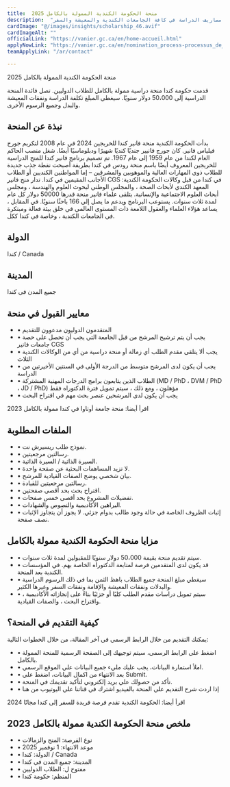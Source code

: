```yaml
---
title:  منحة الحكومة الكندية الممولة بالكامل 2025 
description:  "منحة ممولة بالكامل مقدمة من الحكومة الكندية لتمويل كافة مصاريف الدراسة في كافة الجامعات الكندية والمعيشة والسفر." 
cardImage: "@/images/insights/scholarship_46.avif" 
cardImageAlt: "" 
officialLink: "https://vanier.gc.ca/en/home-accueil.html" 
applyNowLink: "https://vanier.gc.ca/en/nomination_process-processus_de_mise_en_candidature.html" 
teamApplyLink: "/ar/contact"

---
```


منحة الحكومة الكندية الممولة بالكامل 2025

قدمت حكومة كندا منحة دراسية ممولة بالكامل للطلاب الدوليين. تصل فائدة المنحة الدراسية إلى 50،000 دولار سنويًا. سيغطي المبلغ تكلفة الدراسة ونفقات المعيشة والبدل وجميع الرسوم الأخرى.

## نبذة عن المنحة

بدأت الحكومة الكندية منحة فانير كندا للخريجين 2024 في عام 2008 لتكريم جورج فيلياس فانير. كان جورج فانيير جنديًا كنديًا شهيرًا ودبلوماسيًا أيضًا. شغل منصب الحاكم العام لكندا من عام 1959 إلى عام 1967. تم تصميم برنامج فانير كندا للمنح الدراسية للخريجين المعروف أيضًا باسم منحة رودس في كندا بطريقة أصبحت نقطة جذب جديدة للطلاب ذوي المهارات العالية والموهوبين والمشرقين – إما المواطنين الكنديين أو الطلاب الأجانب المقيمين في كندا. تدار منح فانير CGS في كندا من قبل وكالات الحكومة الكندية: المعهد الكندي لأبحاث الصحة ، والمجلس الوطني لبحوث العلوم والهندسة ، ومجلس أبحاث العلوم الاجتماعية والإنسانية. يتلقى علماء فانير منحة قدرها 50000 دولار كل عام لمدة ثلاث سنوات. يستوعب البرنامج ويدعم ما يصل إلى 166 باحثًا سنويًا. في المقابل ، يساعد هؤلاء العلماء والعقول اللامعة ذات المستوى العالمي في خلق بيئة فعالة ومبتكرة في الجامعات الكندية ، وخاصة في كندا ككل.

## الدولة

كندا / Canada

## المدينة

جميع المدن في كندا

## معايير القبول في منحة

- • المتقدمون الدوليون مدعوون للتقديم
- • يجب أن يتم ترشيح المرشح من قبل الجامعة التي يجب أن تحصل على حصة جامعات فانير CGS
- • يجب ألا يتلقى مقدم الطلب أي زمالة أو منحة دراسية من أي من الوكالات الكندية الثلاث
- • يجب أن يكون لدى المرشح متوسط من الدرجة الأولى في السنتين الأخيرتين من الدراسة
- • الطلاب الذين يتابعون برامج الدرجات المهنية المشتركة (MD / PhD ، DVM / PhD ، JD / PhD) مؤهلون ، ومع ذلك ، سيتم تمويل فترة الدكتوراه فقط
- • يجب أن يكون لدى المرشحين عنصر بحث مهم في اقتراح البحث

اقرأ أيضا: منحة جامعة أوتاوا في كندا ممولة بالكامل 2023

## الملفات المطلوبة

- • نموذج طلب ريسيرش نت.
- • رسالتين مرجعيتين.
- • السيرة الذاتية / السيرة الذاتية.
- • لا تزيد المساهمات البحثية عن صفحة واحدة.
- • بيان شخصي يوضح الصفات القيادية للمرشح.
- • رسالتين مرجعيتين للقيادة.
- • اقتراح بحث بحد أقصى صفحتين.
- • تفضيلات المشروع بحد أقصى خمس صفحات.
- • البراهين الأكاديمية والنصوص والشهادات.
- • إثبات الظروف الخاصة في حالة وجود طالب بدوام جزئي. لا يجوز أن يتجاوز الإثبات نصف صفحة.

## مزايا منحة الحكومة الكندية ممولة بالكامل

- • سيتم تقديم منحة بقيمة 50،000 دولار سنويًا للمقبولين لمدة ثلاث سنوات.
- • قد يكون لدى المتقدمين فرصة لمتابعة الدكتوراه الخاصة بهم. في المؤسسات الكندية بعد المنحة.
- • سيغطي مبلغ المنحة جميع الطلاب باهظ الثمن بما في ذلك الرسوم الدراسية والبدلات ونفقات المعيشة والإقامة ونفقات السفر وغيرها الكثير.
- • سيتم تمويل دراسات مقدم الطلب كليًا أو جزئيًا بناءً على إنجازاته الأكاديمية ، واقتراح البحث ، والصفات القيادية.

## كيفية التقديم في المنحة؟

يمكنك التقديم من خلال الرابط الرسمي في آخر المقالة، من خلال الخطوات التالية:

- • اضغط علي الرابط الرسمي، سيتم توجيهك إلي الصفحة الرسمية للمنحة الممولة بالكامل.
- • املأ استمارة البيانات، يجب عليك مليء جميع البيانات علي الموقع الرسمي.
- • بعد الانتهاء من اكمال البيانات، اضغط علي Submit.
- • تأكد من حصولك علي بريد إلكتروني لتأكيد تقديمك في المنحة.
- • إذا اردت شرح التقديم علي المنحة بالفيديو اشترك في قناتنا علي اليوتيوب من هنا

اقرأ أيضا: الحكومة الكندية تقدم فرصة فريدة للسفر إلى كندا مجانًا 2024

## ملخص منحة الحكومة الكندية ممولة بالكامل 2023

- • نوع الفرصة: المنح والزمالات
- • موعد الانتهاء: 1 نوفمبر 2025
- • الدولة: كندا / Canada
- • المدينة: جميع المدن في كندا
- • مفتوح ل: الطلاب الدوليين
- • المنظم: حكومة كندا

